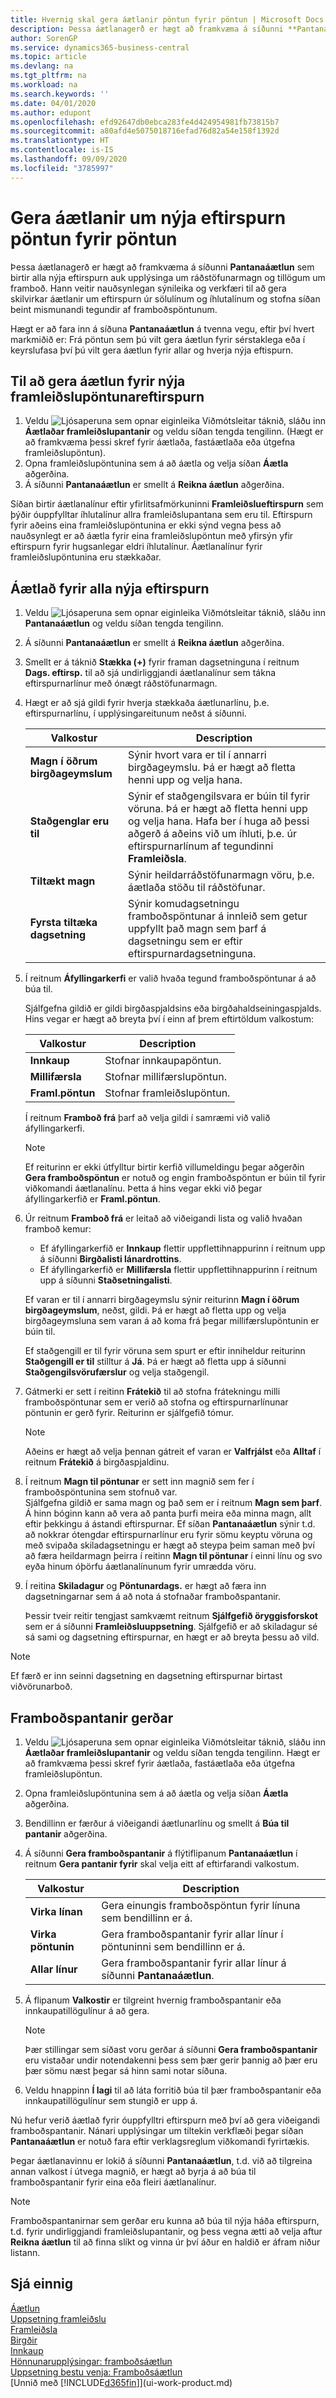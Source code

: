 ```yaml
---
title: Hvernig skal gera áætlanir pöntun fyrir pöntun | Microsoft Docs
description: Þessa áætlanagerð er hægt að framkvæma á síðunni **Pantanaáætlun** sem birtir alla nýja eftirspurn auk upplýsinga um ráðstöfunarmagn og tillögum um framboð. Hann veitir nauðsynlegan sýnileika og verkfæri til að gera skilvirkar áætlanir um eftirspurn úr sölulínum og íhlutalínum og stofna síðan beint mismunandi tegundir af framboðspöntunum.
author: SorenGP
ms.service: dynamics365-business-central
ms.topic: article
ms.devlang: na
ms.tgt_pltfrm: na
ms.workload: na
ms.search.keywords: ''
ms.date: 04/01/2020
ms.author: edupont
ms.openlocfilehash: efd92647db0ebca283fe4d424954981fb73815b7
ms.sourcegitcommit: a80afd4e5075018716efad76d82a54e158f1392d
ms.translationtype: HT
ms.contentlocale: is-IS
ms.lasthandoff: 09/09/2020
ms.locfileid: "3785997"
---
```

# <a name="plan-for-new-demand-order-by-order"></a>Gera áætlanir um nýja eftirspurn pöntun fyrir pöntun
Þessa áætlanagerð er hægt að framkvæma á síðunni **Pantanaáætlun** sem birtir alla nýja eftirspurn auk upplýsinga um ráðstöfunarmagn og tillögum um framboð. Hann veitir nauðsynlegan sýnileika og verkfæri til að gera skilvirkar áætlanir um eftirspurn úr sölulínum og íhlutalínum og stofna síðan beint mismunandi tegundir af framboðspöntunum.  

Hægt er að fara inn á síðuna **Pantanaáætlun** á tvenna vegu, eftir því hvert markmiðið er: Frá pöntun sem þú vilt gera áætlun fyrir sérstaklega eða í keyrslufasa því þú vilt gera áætlun fyrir allar og hverja nýja eftispurn.  


## <a name="to-plan-for-new-production-order-demand"></a>Til að gera áætlun fyrir nýja framleiðslupöntunareftirspurn  
1.  Veldu ![Ljósaperuna sem opnar eiginleika Viðmótsleitar](media/ui-search/search_small.png "Segðu mér hvað þú vilt gera") táknið, sláðu inn **Áætlaðar framleiðslupantanir** og veldu síðan tengda tengilinn. (Hægt er að framkvæma þessi skref fyrir áætlaða, fastáætlaða eða útgefna framleiðslupöntun).
2.  Opna framleiðslupöntunina sem á að áætla og velja síðan **Áætla** aðgerðina.  
3.  Á síðunni **Pantanaáætlun** er smellt á **Reikna áætlun** aðgerðina.  

Síðan birtir áætlanalínur eftir yfirlitsafmörkuninni **Framleiðslueftirspurn** sem þýðir óuppfylltar íhlutalínur allra framleiðslupantana sem eru til. Eftirspurn fyrir aðeins eina framleiðslupöntunina er ekki sýnd vegna þess að nauðsynlegt er að áætla fyrir eina framleiðslupöntun með yfirsýn yfir eftirspurn fyrir hugsanlegar eldri íhlutalínur. Áætlanalínur fyrir framleiðslupöntunina eru stækkaðar.  

## <a name="to-plan-for-any-new-demand"></a>Áætlað fyrir alla nýja eftirspurn  
1. Veldu ![Ljósaperuna sem opnar eiginleika Viðmótsleitar](media/ui-search/search_small.png "Segðu mér hvað þú vilt gera") táknið, sláðu inn **Pantanaáætlun** og veldu síðan tengda tengilinn.  
2.  Á síðunni **Pantanaáætlun** er smellt á **Reikna áætlun** aðgerðina.
3.  Smellt er á táknið **Stækka (+)** fyrir framan dagsetninguna í reitnum **Dags. eftirsp.** til að sjá undirliggjandi áætlanalínur sem tákna eftirspurnarlínur með ónægt ráðstöfunarmagn.  
4.  Hægt er að sjá gildi fyrir hverja stækkaða áætlunarlínu, þ.e. eftirspurnarlínu, í upplýsingareitunum neðst á síðunni.  

    |Valkostur|Description|  
    |----------------------------------|---------------------------------------|  
    |**Magn í öðrum birgðageymslum**|Sýnir hvort vara er til í annarri birgðageymslu. Þá er hægt að fletta henni upp og velja hana.|  
    |**Staðgenglar eru til**|Sýnir ef staðgengilsvara er búin til fyrir vöruna. Þá er hægt að fletta henni upp og velja hana. Hafa ber í huga að þessi aðgerð á aðeins við um íhluti, þ.e. úr eftirspurnarlínum af tegundinni **Framleiðsla**.|  
    |**Tiltækt magn**|Sýnir heildarráðstöfunarmagn vöru, þ.e. áætlaða stöðu til ráðstöfunar.|  
    |**Fyrsta tiltæka dagsetning**|Sýnir komudagsetningu framboðspöntunar á innleið sem getur uppfyllt það magn sem þarf á dagsetningu sem er eftir eftirspurnardagsetninguna.|  

5.  Í reitnum **Áfyllingarkerfi** er valið hvaða tegund framboðspöntunar á að búa til.  

    Sjálfgefna gildið er gildi birgðaspjaldsins eða birgðahaldseiningaspjalds. Hins vegar er hægt að breyta því í einn af þrem eftirtöldum valkostum:  

    |Valkostur|Description|  
    |----------------------------------|---------------------------------------|  
    |**Innkaup**|Stofnar innkaupapöntun.|  
    |**Millifærsla**|Stofnar millifærslupöntun.|  
    |**Framl.pöntun**|Stofnar framleiðslupöntun.|  

    Í reitnum **Framboð frá** þarf að velja gildi í samræmi við valið áfyllingarkerfi.  

    > [!NOTE]  
    >  Ef reiturinn er ekki útfylltur birtir kerfið villumeldingu þegar aðgerðin **Gera framboðspöntun** er notuð og engin framboðspöntun er búin til fyrir viðkomandi áætlanalínu. Þetta á hins vegar ekki við þegar áfyllingarkerfið er **Framl.pöntun**.  

6.  Úr reitnum **Framboð frá** er leitað að viðeigandi lista og valið hvaðan framboð kemur:  

    - Ef áfyllingarkerfið er **Innkaup** flettir uppflettihnappurinn í reitnum upp á síðunni **Birgðalisti lánardrottins**.  
    - Ef áfyllingarkerfið er **Millifærsla** flettir uppflettihnappurinn í reitnum upp á síðunni **Staðsetningalisti**.  

    Ef varan er til í annarri birgðageymslu sýnir reiturinn **Magn í öðrum birgðageymslum**, neðst, gildi. Þá er hægt að fletta upp og velja birgðageymsluna sem varan á að koma frá þegar millifærslupöntunin er búin til.  

    Ef staðgengill er til fyrir vöruna sem spurt er eftir inniheldur reiturinn **Staðgengill er til** stilltur á **Já**. Þá er hægt að fletta upp á síðunni **Staðgengilsvörufærslur** og velja staðgengil.  

7.  Gátmerki er sett í reitinn **Frátekið** til að stofna frátekningu milli framboðspöntunar sem er verið að stofna og eftirspurnarlínunar pöntunin er gerð fyrir. Reiturinn er sjálfgefið tómur.  

    > [!NOTE]  
    >  Aðeins er hægt að velja þennan gátreit ef varan er **Valfrjálst** eða **Alltaf** í reitnum **Frátekið** á birgðaspjaldinu.  

8.  Í reitnum **Magn til pöntunar** er sett inn magnið sem fer í framboðspöntunina sem stofnuð var.   
    Sjálfgefna gildið er sama magn og það sem er í reitnum **Magn sem þarf**. Á hinn bóginn kann að vera að panta þurfi meira eða minna magn, allt eftir þekkingu á ástandi eftirspurnar. Ef síðan **Pantanaáætlun** sýnir t.d. að nokkrar ótengdar eftirspurnarlínur eru fyrir sömu keyptu vöruna og með svipaða skiladagsetningu er hægt að steypa þeim saman með því að færa heildarmagn þeirra í reitinn **Magn til pöntunar** í einni línu og svo eyða hinum óþörfu áætlanalínunum fyrir umrædda vöru.  

9.  Í reitina **Skiladagur** og **Pöntunardags.** er hægt að færa inn dagsetningarnar sem á að nota á stofnaðar framboðspantanir.  

    Þessir tveir reitir tengjast samkvæmt reitnum **Sjálfgefið öryggisforskot** sem er á síðunni **Framleiðsluuppsetning**. Sjálfgefið er að skiladagur sé sá sami og dagsetning eftirspurnar, en hægt er að breyta þessu að vild.  

> [!NOTE]  
>   Ef færð er inn seinni dagsetning en dagsetning eftirspurnar birtast viðvörunarboð.  

## <a name="to-make-supply-orders"></a>Framboðspantanir gerðar  
1.  Veldu ![Ljósaperuna sem opnar eiginleika Viðmótsleitar](media/ui-search/search_small.png "Segðu mér hvað þú vilt gera") táknið, sláðu inn **Áætlaðar framleiðslupantanir** og veldu síðan tengda tengilinn. Hægt er að framkvæma þessi skref fyrir áætlaða, fastáætlaða eða útgefna framleiðslupöntun.  
2.  Opna framleiðslupöntunina sem á að áætla og velja síðan **Áætla** aðgerðina.  
3.  Bendillinn er færður á viðeigandi áætlunarlínu og smellt á **Búa til pantanir** aðgerðina.  
4.  Á síðunni **Gera framboðspantanir** á flýtiflipanum **Pantanaáætlun** í reitnum **Gera pantanir fyrir** skal velja eitt af eftirfarandi valkostum.  

    |Valkostur|Description|  
    |----------------------------------|---------------------------------------|  
    |**Virka línan**|Gera einungis framboðspöntun fyrir línuna sem bendillinn er á.|  
    |**Virka pöntunin**|Gera framboðspantanir fyrir allar línur í pöntuninni sem bendillinn er á.|  
    |**Allar línur**|Gera framboðspantanir fyrir allar línur á síðunni **Pantanaáætlun**.|  

5.  Á flipanum **Valkostir** er tilgreint hvernig framboðspantanir eða innkaupatillögulínur á að gera.  

    > [!NOTE]  
    >  Þær stillingar sem síðast voru gerðar á síðunni **Gera framboðspantanir** eru vistaðar undir notendakenni þess sem þær gerir þannig að þær eru þær sömu næst þegar sá hinn sami notar síðuna.  

6.  Veldu hnappinn **Í lagi** til að láta forritið búa til þær framboðspantanir eða innkaupatillögulínur sem stungið er upp á.  

Nú hefur verið áætlað fyrir óuppfylltri eftirspurn með því að gera viðeigandi framboðspantanir. Nánari upplýsingar um tiltekin verkflæði þegar síðan **Pantanaáætlun** er notuð fara eftir verklagsreglum viðkomandi fyrirtækis.  

Þegar áætlanavinnu er lokið á síðunni **Pantanaáætlun**, t.d. við að tilgreina annan valkost í útvega magnið, er hægt að byrja á að búa til framboðspantanir fyrir eina eða fleiri áætlanalínur.  

> [!NOTE]  
>  Framboðspantanirnar sem gerðar eru kunna að búa til nýja háða eftirspurn, t.d. fyrir undirliggjandi framleiðslupantanir, og þess vegna ætti að velja aftur **Reikna áætlun** til að finna slíkt og vinna úr því áður en haldið er áfram niður listann.  

## <a name="see-also"></a>Sjá einnig  
[Áætlun](production-planning.md)  
[Uppsetning framleiðslu](production-configure-production-processes.md)  
[Framleiðsla](production-manage-manufacturing.md)    
[Birgðir](inventory-manage-inventory.md)  
[Innkaup](purchasing-manage-purchasing.md)  
[Hönnunarupplýsingar: framboðsáætlun](design-details-supply-planning.md)   
[Uppsetning bestu venja: Framboðsáætlun](setup-best-practices-supply-planning.md)  
[Unnið með [!INCLUDE[d365fin](includes/d365fin_md.md)]](ui-work-product.md)
